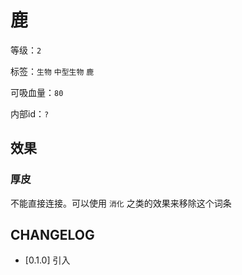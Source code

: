 # 鹿

等级：`2`

标签：`生物` `中型生物` `鹿`

可吸血量：`80`

内部id：`?`

## 效果

### 厚皮

不能直接连接。可以使用 `消化` 之类的效果来移除这个词条

## CHANGELOG

- [0.1.0] 引入
